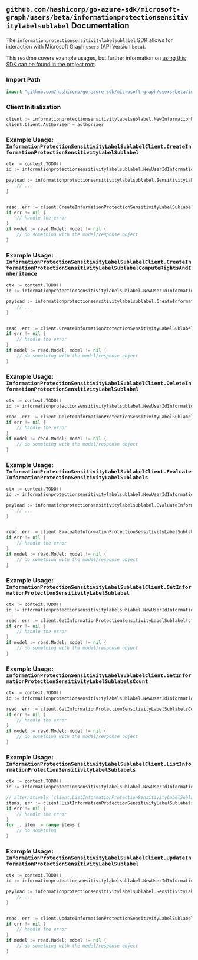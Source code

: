 
## `github.com/hashicorp/go-azure-sdk/microsoft-graph/users/beta/informationprotectionsensitivitylabelsublabel` Documentation

The `informationprotectionsensitivitylabelsublabel` SDK allows for interaction with Microsoft Graph `users` (API Version `beta`).

This readme covers example usages, but further information on [using this SDK can be found in the project root](https://github.com/hashicorp/go-azure-sdk/tree/main/docs).

### Import Path

```go
import "github.com/hashicorp/go-azure-sdk/microsoft-graph/users/beta/informationprotectionsensitivitylabelsublabel"
```


### Client Initialization

```go
client := informationprotectionsensitivitylabelsublabel.NewInformationProtectionSensitivityLabelSublabelClientWithBaseURI("https://graph.microsoft.com")
client.Client.Authorizer = authorizer
```


### Example Usage: `InformationProtectionSensitivityLabelSublabelClient.CreateInformationProtectionSensitivityLabelSublabel`

```go
ctx := context.TODO()
id := informationprotectionsensitivitylabelsublabel.NewUserIdInformationProtectionSensitivityLabelID("userId", "sensitivityLabelId")

payload := informationprotectionsensitivitylabelsublabel.SensitivityLabel{
	// ...
}


read, err := client.CreateInformationProtectionSensitivityLabelSublabel(ctx, id, payload, informationprotectionsensitivitylabelsublabel.DefaultCreateInformationProtectionSensitivityLabelSublabelOperationOptions())
if err != nil {
	// handle the error
}
if model := read.Model; model != nil {
	// do something with the model/response object
}
```


### Example Usage: `InformationProtectionSensitivityLabelSublabelClient.CreateInformationProtectionSensitivityLabelSublabelComputeRightsAndInheritance`

```go
ctx := context.TODO()
id := informationprotectionsensitivitylabelsublabel.NewUserIdInformationProtectionSensitivityLabelID("userId", "sensitivityLabelId")

payload := informationprotectionsensitivitylabelsublabel.CreateInformationProtectionSensitivityLabelSublabelComputeRightsAndInheritanceRequest{
	// ...
}


read, err := client.CreateInformationProtectionSensitivityLabelSublabelComputeRightsAndInheritance(ctx, id, payload, informationprotectionsensitivitylabelsublabel.DefaultCreateInformationProtectionSensitivityLabelSublabelComputeRightsAndInheritanceOperationOptions())
if err != nil {
	// handle the error
}
if model := read.Model; model != nil {
	// do something with the model/response object
}
```


### Example Usage: `InformationProtectionSensitivityLabelSublabelClient.DeleteInformationProtectionSensitivityLabelSublabel`

```go
ctx := context.TODO()
id := informationprotectionsensitivitylabelsublabel.NewUserIdInformationProtectionSensitivityLabelIdSublabelID("userId", "sensitivityLabelId", "sensitivityLabelId1")

read, err := client.DeleteInformationProtectionSensitivityLabelSublabel(ctx, id, informationprotectionsensitivitylabelsublabel.DefaultDeleteInformationProtectionSensitivityLabelSublabelOperationOptions())
if err != nil {
	// handle the error
}
if model := read.Model; model != nil {
	// do something with the model/response object
}
```


### Example Usage: `InformationProtectionSensitivityLabelSublabelClient.EvaluateInformationProtectionSensitivityLabelSublabels`

```go
ctx := context.TODO()
id := informationprotectionsensitivitylabelsublabel.NewUserIdInformationProtectionSensitivityLabelID("userId", "sensitivityLabelId")

payload := informationprotectionsensitivitylabelsublabel.EvaluateInformationProtectionSensitivityLabelSublabelsRequest{
	// ...
}


read, err := client.EvaluateInformationProtectionSensitivityLabelSublabels(ctx, id, payload, informationprotectionsensitivitylabelsublabel.DefaultEvaluateInformationProtectionSensitivityLabelSublabelsOperationOptions())
if err != nil {
	// handle the error
}
if model := read.Model; model != nil {
	// do something with the model/response object
}
```


### Example Usage: `InformationProtectionSensitivityLabelSublabelClient.GetInformationProtectionSensitivityLabelSublabel`

```go
ctx := context.TODO()
id := informationprotectionsensitivitylabelsublabel.NewUserIdInformationProtectionSensitivityLabelIdSublabelID("userId", "sensitivityLabelId", "sensitivityLabelId1")

read, err := client.GetInformationProtectionSensitivityLabelSublabel(ctx, id, informationprotectionsensitivitylabelsublabel.DefaultGetInformationProtectionSensitivityLabelSublabelOperationOptions())
if err != nil {
	// handle the error
}
if model := read.Model; model != nil {
	// do something with the model/response object
}
```


### Example Usage: `InformationProtectionSensitivityLabelSublabelClient.GetInformationProtectionSensitivityLabelSublabelsCount`

```go
ctx := context.TODO()
id := informationprotectionsensitivitylabelsublabel.NewUserIdInformationProtectionSensitivityLabelID("userId", "sensitivityLabelId")

read, err := client.GetInformationProtectionSensitivityLabelSublabelsCount(ctx, id, informationprotectionsensitivitylabelsublabel.DefaultGetInformationProtectionSensitivityLabelSublabelsCountOperationOptions())
if err != nil {
	// handle the error
}
if model := read.Model; model != nil {
	// do something with the model/response object
}
```


### Example Usage: `InformationProtectionSensitivityLabelSublabelClient.ListInformationProtectionSensitivityLabelSublabels`

```go
ctx := context.TODO()
id := informationprotectionsensitivitylabelsublabel.NewUserIdInformationProtectionSensitivityLabelID("userId", "sensitivityLabelId")

// alternatively `client.ListInformationProtectionSensitivityLabelSublabels(ctx, id, informationprotectionsensitivitylabelsublabel.DefaultListInformationProtectionSensitivityLabelSublabelsOperationOptions())` can be used to do batched pagination
items, err := client.ListInformationProtectionSensitivityLabelSublabelsComplete(ctx, id, informationprotectionsensitivitylabelsublabel.DefaultListInformationProtectionSensitivityLabelSublabelsOperationOptions())
if err != nil {
	// handle the error
}
for _, item := range items {
	// do something
}
```


### Example Usage: `InformationProtectionSensitivityLabelSublabelClient.UpdateInformationProtectionSensitivityLabelSublabel`

```go
ctx := context.TODO()
id := informationprotectionsensitivitylabelsublabel.NewUserIdInformationProtectionSensitivityLabelIdSublabelID("userId", "sensitivityLabelId", "sensitivityLabelId1")

payload := informationprotectionsensitivitylabelsublabel.SensitivityLabel{
	// ...
}


read, err := client.UpdateInformationProtectionSensitivityLabelSublabel(ctx, id, payload, informationprotectionsensitivitylabelsublabel.DefaultUpdateInformationProtectionSensitivityLabelSublabelOperationOptions())
if err != nil {
	// handle the error
}
if model := read.Model; model != nil {
	// do something with the model/response object
}
```

